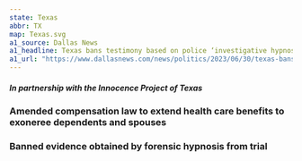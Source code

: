 ```yaml
---
state: Texas
abbr: TX
map: Texas.svg
a1_source: Dallas News
a1_headline: Texas bans testimony based on police ‘investigative hypnosis’ in criminal trials
a1_url: "https://www.dallasnews.com/news/politics/2023/06/30/texas-bans-evidence-based-on-police-investigative-hypnosis-in-criminal-trials/"
---
```

<h5>In partnership with the Innocence Project of Texas</h5>
<h3>Amended compensation law to extend health care benefits to exoneree dependents and spouses</h3>
<h3>Banned evidence obtained by forensic hypnosis from trial</h3>
